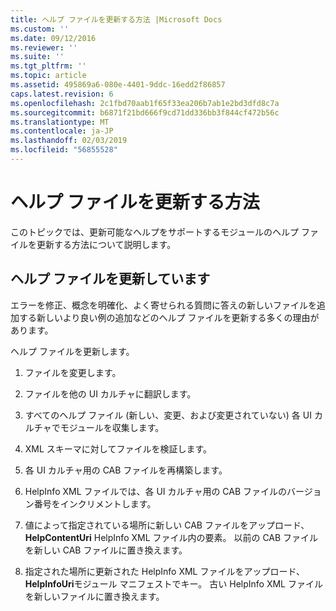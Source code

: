 ```yaml
---
title: ヘルプ ファイルを更新する方法 |Microsoft Docs
ms.custom: ''
ms.date: 09/12/2016
ms.reviewer: ''
ms.suite: ''
ms.tgt_pltfrm: ''
ms.topic: article
ms.assetid: 495869a6-080e-4401-9ddc-16edd2f86857
caps.latest.revision: 6
ms.openlocfilehash: 2c1fbd70aab1f65f33ea206b7ab1e2bd3dfd8c7a
ms.sourcegitcommit: b6871f21bd666f9cd71dd336bb3f844cf472b56c
ms.translationtype: MT
ms.contentlocale: ja-JP
ms.lasthandoff: 02/03/2019
ms.locfileid: "56855528"
---
```

# <a name="how-to-update-help-files"></a>ヘルプ ファイルを更新する方法

このトピックでは、更新可能なヘルプをサポートするモジュールのヘルプ ファイルを更新する方法について説明します。

## <a name="updating-help-files"></a>ヘルプ ファイルを更新しています

エラーを修正、概念を明確化、よく寄せられる質問に答えの新しいファイルを追加する新しいより良い例の追加などのヘルプ ファイルを更新する多くの理由があります。

ヘルプ ファイルを更新します。

1. ファイルを変更します。

2. ファイルを他の UI カルチャに翻訳します。

3. すべてのヘルプ ファイル (新しい、変更、および変更されていない) 各 UI カルチャでモジュールを収集します。

4. XML スキーマに対してファイルを検証します。

5. 各 UI カルチャ用の CAB ファイルを再構築します。

6. HelpInfo XML ファイルでは、各 UI カルチャ用の CAB ファイルのバージョン番号をインクリメントします。

7. 値によって指定されている場所に新しい CAB ファイルをアップロード、 **HelpContentUri** HelpInfo XML ファイル内の要素。 以前の CAB ファイルを新しい CAB ファイルに置き換えます。

8. 指定された場所に更新された HelpInfo XML ファイルをアップロード、 **HelpInfoUri**モジュール マニフェストでキー。 古い HelpInfo XML ファイルを新しいファイルに置き換えます。